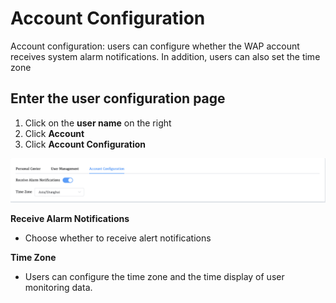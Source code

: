 # Account Configuration

Account configuration: users can configure whether the WAP account receives system alarm notifications. In addition, users can also set the time zone



## Enter the user configuration page

1. Click on the **user name** on the right
2. Click **Account**
3. Click **Account Configuration**

![AccountConfiguration](../images/12-Account/AccountConfiguration.png)



**Receive Alarm Notifications**

* Choose whether to receive alert notifications

**Time Zone**

* Users can configure the time zone and the time display of user monitoring data.






